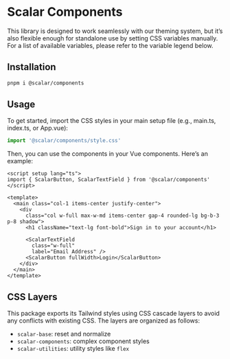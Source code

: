 # Scalar Components

This library is designed to work seamlessly with our theming system, but it’s also flexible enough for standalone use by setting CSS variables manually. For a list of available variables, please refer to the variable legend below.

## Installation

```bash
pnpm i @scalar/components
```

## Usage

To get started, import the CSS styles in your main setup file (e.g., main.ts, index.ts, or App.vue):

```ts
import '@scalar/components/style.css'
```

Then, you can use the components in your Vue components. Here’s an example:

```vue
<script setup lang="ts">
import { ScalarButton, ScalarTextField } from '@scalar/components'
</script>

<template>
  <main class="col-1 items-center justify-center">
    <div
      class="col w-full max-w-md items-center gap-4 rounded-lg bg-b-3 p-8 shadow">
      <h1 className="text-lg font-bold">Sign in to your account</h1>

      <ScalarTextField
        class="w-full"
        label="Email Address" />
      <ScalarButton fullWidth>Login</ScalarButton>
    </div>
  </main>
</template>
```

## CSS Layers

This package exports its Tailwind styles using CSS cascade layers to avoid any conflicts with existing CSS. The layers are organized as follows:

- `scalar-base`: reset and normalize
- `scalar-components`: complex component styles
- `scalar-utilities`: utility styles like `flex`
